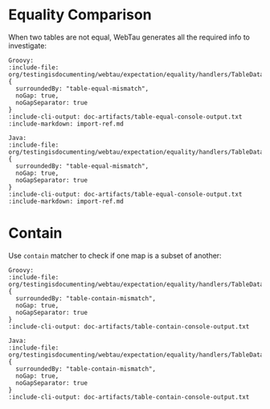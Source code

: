 # Equality Comparison

When two tables are not equal, WebTau generates all the required info to investigate:

```tabs
Groovy:
:include-file: org/testingisdocumenting/webtau/expectation/equality/handlers/TableDataMatchersGroovyExamplesTest.groovy {
  surroundedBy: "table-equal-mismatch",
  noGap: true,
  noGapSeparator: true
}
:include-cli-output: doc-artifacts/table-equal-console-output.txt 
:include-markdown: import-ref.md

Java:
:include-file: org/testingisdocumenting/webtau/expectation/equality/handlers/TableDataMatchersJavaExamplesTest.java {
  surroundedBy: "table-equal-mismatch",
  noGap: true,
  noGapSeparator: true
}
:include-cli-output: doc-artifacts/table-equal-console-output.txt 
:include-markdown: import-ref.md
```

# Contain

Use `contain` matcher to check if one map is a subset of another:

```tabs
Groovy:
:include-file: org/testingisdocumenting/webtau/expectation/equality/handlers/TableDataMatchersGroovyExamplesTest.groovy {
  surroundedBy: "table-contain-mismatch",
  noGap: true,
  noGapSeparator: true
}
:include-cli-output: doc-artifacts/table-contain-console-output.txt 

Java:
:include-file: org/testingisdocumenting/webtau/expectation/equality/handlers/TableDataMatchersJavaExamplesTest.java {
  surroundedBy: "table-contain-mismatch",
  noGap: true,
  noGapSeparator: true
}
:include-cli-output: doc-artifacts/table-contain-console-output.txt 
```

